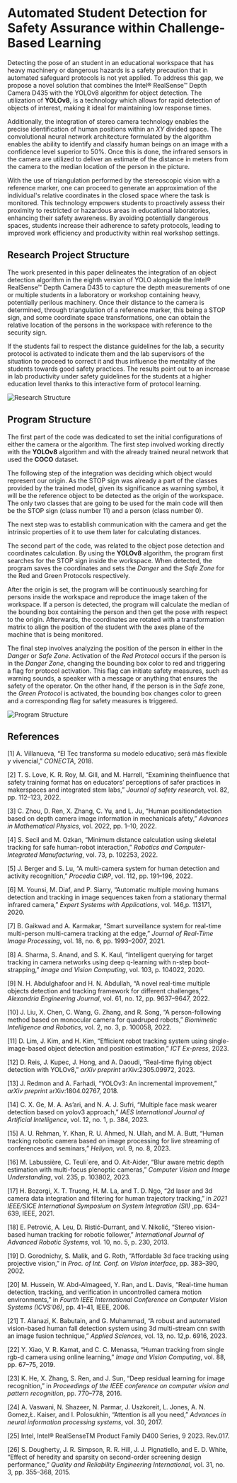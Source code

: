 # Automated Student Detection for Safety Assurance within Challenge-Based Learning
Detecting the pose of an student in an educational workspace that has heavy machinery or dangerous hazards is a safety precaution that in automated safeguard protocols is not yet applied. To address this gap, we propose a novel solution that combines the Intel® RealSense™ Depth Camera D435 with the YOLOv8 algorithm for object detection. The utilization of **YOLOv8**, is a technology which allows for rapid detection of objects of interest, making it ideal for maintaining low response times. 

Additionally, the integration of stereo camera technology enables the precise identification of human positions within an _XY_ divided space. The convolutional neural network architecture formulated by the algorithm enables the ability to identify and classify human beings on an image with a confidence level superior to 50%. Once this is done, the infrared sensors in the camera are utilized to deliver an estimate of the distance in meters from the camera to the median location of the person in the picture. 

With the use of triangulation performed by the stereoscopic vision with a reference marker, one can proceed to generate an approximation of the individual's relative coordinates in the closed space where the task is monitored. This technology empowers students to proactively assess their proximity to restricted or hazardous areas in educational laboratories, enhancing their safety awareness. By avoiding potentially dangerous spaces, students increase their adherence to safety protocols, leading to improved work efficiency and productivity within real workshop settings.


## Research Project Structure

The work presented in this paper delineates the integration of an object detection algorithm in the eighth version of YOLO alongside the  Intel® RealSense™ Depth Camera D435 to capture the depth measurements of one or multiple students in a laboratory or workshop containing heavy, potentially perilous machinery. Once their distance to the camera is determined, through triangulation of a reference marker, this being a STOP sign, and some coordinate space transformations, one can obtain the relative location of the persons in the workspace with reference to the security sign. 

If the students fail to respect the distance guidelines for the lab, a security protocol is activated to indicate them and the lab supervisors of the situation to proceed to correct it and thus influence the mentality of the students towards good safety practices. The results point out to an increase in lab productivity under safety guidelines for the students at a higher education level thanks to this interactive form of protocol learning.

![Research Structure](https://github.com/IrrationalPerson/Percepcion-Robotica/assets/21211365/7f758d58-bbda-474c-a477-94afbae1022b)


## Program Structure

The first part of the code was dedicated to set the initial configurations of either the camera or the algorithm. The first step involved working directly with the **YOLOv8** algorithm and with the already trained neural network that used the **COCO** dataset. 

The following step of the integration was deciding which object would represent our origin. As the STOP sign was already a part of the classes provided by the trained model, given its significance as warning symbol, it will be the reference object to be  detected as the origin of the workspace. The only two classes that are going to be used for the main code will then be the STOP sign (class number 11) and a person (class number 0).

The next step was to establish communication with the camera and get the intrinsic properties of it to use them later for calculating distances. 

The second part of the code, was related to the object pose detection and coordinates calculation. By using the **YOLOv8** algorithm, the program first searches for the STOP sign inside the workspace. When detected, the program saves the coordinates and sets the _Danger_ and the _Safe Zone_ for the Red and Green Protocols respectively. 

After the origin is set, the program will be continuously searching for persons inside the workspace and reproduce the image taken of the workspace. If a person is detected, the program will calculate the median of the bounding box containing the person and then get the pose with respect to the origin. Afterwards, the coordinates are rotated with a transformation matrix to align the position of the student with the axes plane of the machine that is being monitored.

The final step involves analyzing the position of the person in either in the _Danger_ or _Safe Zone_. Activation of the _Red Protocol_ occurs if the person is in the _Danger Zone_, changing the bounding box color to red and triggering a flag for protocol activation. This flag can initiate safety measures, such as warning sounds, a speaker with a message or anything that ensures the safety of the operator. On the other hand, if the person is in the _Safe_ zone, the _Green Protocol_ is activated, the bounding box changes color to green and a corresponding flag for safety measures is triggered. 

![Program Structure](https://github.com/IrrationalPerson/Percepcion-Robotica/assets/21211365/120d5080-34ae-47f0-b485-315dc37f1d5a)


## References

[1] A. Villanueva, “El Tec transforma su modelo educativo; será más flexible y vivencial,” _CONECTA_, 2018.

[2] T. S. Love, K. R. Roy, M. Gill, and M. Harrell, “Examining theinfluence that safety training format has on educators’ perceptions of safer practices in makerspaces and integrated stem labs,” _Journal of safety research_, vol. 82, pp. 112–123, 2022.

[3] C. Zhou, D. Ren, X. Zhang, C. Yu, and L. Ju, “Human positiondetection based on depth camera image information in mechanicals afety,” _Advances in Mathematical Physics_, vol. 2022, pp. 1–10, 2022.

[4] S. Secil and M. Ozkan, “Minimum distance calculation using skeletal tracking for safe human-robot interaction,” _Robotics and Computer-Integrated Manufacturing_, vol. 73, p. 102253, 2022.

[5] J. Berger and S. Lu, “A multi-camera system for human detection and activity recognition,” _Procedia CIRP_, vol. 112, pp. 191–196, 2022.

[6] M. Younsi, M. Diaf, and P. Siarry, “Automatic multiple moving humans detection and tracking in image sequences taken from a stationary thermal infrared camera,” _Expert Systems with Applications_, vol. 146,p. 113171, 2020.

[7] B. Gaikwad and A. Karmakar, “Smart surveillance system for real-time multi-person multi-camera tracking at the edge,” _Journal of Real-Time Image Processing_, vol. 18, no. 6, pp. 1993–2007, 2021.

[8] A. Sharma, S. Anand, and S. K. Kaul, “Intelligent querying for target tracking in camera networks using deep q-learning with n-step boot-strapping,” _Image and Vision Computing_, vol. 103, p. 104022, 2020.

[9] N. H. Abdulghafoor and H. N. Abdullah, “A novel real-time multiple objects detection and tracking framework for different challenges,” _Alexandria Engineering Journal_, vol. 61, no. 12, pp. 9637–9647, 2022.

[10] J. Liu, X. Chen, C. Wang, G. Zhang, and R. Song, “A person-following method based on monocular camera for quadruped robots,” _Biomimetic Intelligence and Robotics_, vol. 2, no. 3, p. 100058, 2022.

[11] D. Lim, J. Kim, and H. Kim, “Efficient robot tracking system using single-image-based object detection and position estimation,” _ICT Ex-press_, 2023.

[12] D. Reis, J. Kupec, J. Hong, and A. Daoudi, “Real-time flying object detection with YOLOv8,” _arXiv preprint_ arXiv:2305.09972, 2023.

[13] J. Redmon and A. Farhadi, “YOLOv3: An incremental improvement,” _arXiv preprint_ arXiv:1804.02767, 2018.

[14] C. X. Ge, M. A. As’ari, and N. A. J. Sufri, “Multiple face mask wearer detection based on yolov3 approach,” _IAES International Journal of Artificial Intelligence_, vol. 12, no. 1, p. 384, 2023.

[15] A. U. Rehman, Y. Khan, R. U. Ahmed, N. Ullah, and M. A. Butt, “Human tracking robotic camera based on image processing for live streaming of conferences and seminars,” _Heliyon_, vol. 9, no. 8, 2023.

[16] M. Labussière, C. Teuli`ere, and O. Ait-Aider, “Blur aware metric depth estimation with multi-focus plenoptic cameras,” _Computer Vision and Image Understanding_, vol. 235, p. 103802, 2023.

[17] H. Bozorgi, X. T. Truong, H. M. La, and T. D. Ngo, “2d laser and 3d camera data integration and filtering for human trajectory tracking,” in _2021 IEEE/SICE International Symposium on System Integration (SII)_ ,pp. 634–639, IEEE, 2021.

[18] E. Petrović, A. Leu, D. Ristić-Durrant, and V. Nikolić, “Stereo vision-based human tracking for robotic follower,” _International Journal of Advanced Robotic Systems_, vol. 10, no. 5, p. 230, 2013.

[19] D. Gorodnichy, S. Malik, and G. Roth, “Affordable 3d face tracking using projective vision,” in _Proc. of Int. Conf. on Vision Interface_, pp. 383–390, 2002.

[20] M. Hussein, W. Abd-Almageed, Y. Ran, and L. Davis, “Real-time human detection, tracking, and verification in uncontrolled camera motion environments,” in _Fourth IEEE International Conference on Computer Vision Systems (ICVS’06)_, pp. 41–41, IEEE, 2006.

[21] T. Alanazi, K. Babutain, and G. Muhammad, “A robust and automated vision-based human fall detection system using 3d multi-stream cnn swith an image fusion technique,” _Applied Sciences_, vol. 13, no. 12,p. 6916, 2023.

[22] Y. Xiao, V. R. Kamat, and C. C. Menassa, “Human tracking from single rgb-d camera using online learning,” _Image and Vision Computing_, vol. 88, pp. 67–75, 2019.

[23] K. He, X. Zhang, S. Ren, and J. Sun, “Deep residual learning for image recognition,” in _Proceedings of the IEEE conference on computer vision and pattern recognition_, pp. 770–778, 2016.

[24] A. Vaswani, N. Shazeer, N. Parmar, J. Uszkoreit, L. Jones, A. N. Gomez,Ł. Kaiser, and I. Polosukhin, “Attention is all you need,” _Advances in neural information processing systems_, vol. 30, 2017.

[25] Intel, Intel® RealSenseTM Product Family D400 Series, 9 2023. Rev.017.

[26] S. Dougherty, J. R. Simpson, R. R. Hill, J. J. Pignatiello, and E. D. White, “Effect of heredity and sparsity on second-order screening design performance,” _Quality and Reliability Engineering International_, vol. 31, no. 3, pp. 355–368, 2015.
